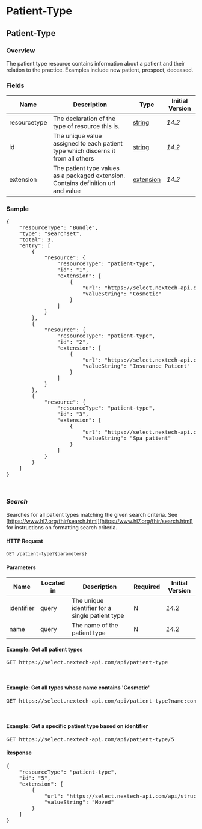 # Patient-Type

## Patient-Type

### Overview

The patient type resource contains information about a patient and their relation to the practice. Examples include new patient, prospect, deceased.

### Fields

| Name | Description | Type | Initial Version |
| ---- | ----------- | ---- | --------------- |
| resourcetype | The declaration of the type of resource this is. | [string](https://www.hl7.org/fhir/datatypes.html#string) | _14.2_ |
| id | The unique value assigned to each patient type which discerns it from all others | [string](https://www.hl7.org/fhir/datatypes.html#string) | _14.2_ |
| extension | The patient type values as a packaged extension. Contains definition url and value | [extension](https://www.hl7.org/fhir/extensibility.html) | _14.2_ |


### Sample
<pre class="center-column">
{
    "resourceType": "Bundle",
    "type": "searchset",
    "total": 3,
    "entry": [
        {
            "resource": {
                "resourceType": "patient-type",
                "id": "1",
                "extension": [
                    {
                        "url": "https://select.nextech-api.com/api/structuredefinition/patient-type#name",
                        "valueString": "Cosmetic"
                    }
                ]
            }
        },
        {
            "resource": {
                "resourceType": "patient-type",
                "id": "2",
                "extension": [
                    {
                        "url": "https://select.nextech-api.com/api/structuredefinition/patient-type#name",
                        "valueString": "Insurance Patient"
                    }
                ]
            }
        },
        {
            "resource": {
                "resourceType": "patient-type",
                "id": "3",
                "extension": [
                    {
                        "url": "https://select.nextech-api.com/api/structuredefinition/patient-type#name",
                        "valueString": "Spa patient"
                    }
                ]
            }
        }
    ]
}
</pre>
&nbsp;

### *Search*
Searches for all patient types matching the given search criteria. See [https://www.hl7.org/fhir/search.html](https://www.hl7.org/fhir/search.html) for instructions on formatting search criteria.

#### HTTP Request 
`GET /patient-type?{parameters}`

#### Parameters
| Name | Located in | Description | Required | Initial Version |
| ---- | ---------- | ----------- | -------- | --------------- |
| identifier | query | The unique identifier for a single patient type | N | _14.2_ |
| name | query | The name of the patient type | N | _14.2_ |

#### Example: Get all patient types

<pre class="center-column">
GET https://select.nextech-api.com/api/patient-type
</pre>
&nbsp;

#### Example: Get all types whose name contains 'Cosmetic'

<pre class="center-column">
GET https://select.nextech-api.com/api/patient-type?name:contains=cosmetic
</pre>
&nbsp;

#### Example: Get a specific patient type based on identifier

<pre class="center-column">
GET https://select.nextech-api.com/api/patient-type/5
</pre>
#### Response
<pre>
{
    "resourceType": "patient-type",
    "id": "5",
    "extension": [
        {
            "url": "https://select.nextech-api.com/api/structuredefinition/patient-type#name",
            "valueString": "Moved"
        }
    ]
}
</pre>
&nbsp;